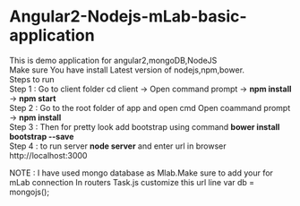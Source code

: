 # Angular2-Nodejs-mLab-basic-application
This is demo application for angular2,mongoDB,NodeJS<br>
Make sure You have install Latest version of nodejs,npm,bower.<br>
Steps to run <br>
Step 1 : Go to client folder  cd client -> Open command prompt -> <b>npm install</b>  -> <b>npm start </b><br>
Step 2 : Go to the root folder of app and open cmd Open coammand prompt -> <b>npm install</b><br>
Step 3 : Then for pretty look  add bootstrap using command  <b>bower install bootstrap --save</b> <br>
Step 4 : to run server <b>node server</b> and enter url in browser http://localhost:3000

NOTE : I have used mongo database as Mlab.Make sure to add your <username> <password> for  mLab connection 
In routers  Task.js customize this url line var db = mongojs(<your mLab url>);

